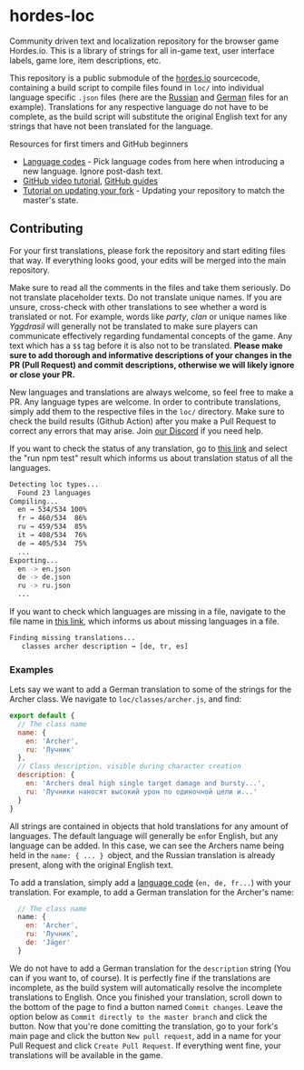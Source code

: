 # hordes-loc

Community driven text and localization repository for the browser game Hordes.io. This is a library of strings for all in-game text, user interface labels, game lore, item descriptions, etc.  

This repository is a public submodule of the [hordes.io](https://hordes.io) sourcecode, containing a build script to compile files found in `loc/` into individual language specific `.json` files (here are the [Russian](https://hordes.io/assets/loc/ru.json) and [German](https://hordes.io/assets/loc/de.json) files for an example). Translations for any respective language do not have to be complete, as the build script will substitute the original English text for any strings that have not been translated for the language.

Resources for first timers and GitHub beginners
* [Language codes](http://www.lingoes.net/en/translator/langcode.htm) - Pick language codes from here when introducing a new language. Ignore post-dash text.
* [GitHub video tutorial](https://www.youtube.com/watch?v=0fKg7e37bQE), [GitHub guides](https://guides.github.com/)
* [Tutorial on updating your fork](https://github.com/KirstieJane/STEMMRoleModels/wiki/Syncing-your-fork-to-the-original-repository-via-the-browser) - Updating your repository to match the master's state.

## Contributing

For your first translations, please fork the repository and start editing files that way. If everything looks good, your edits will be merged into the main repository. 

Make sure to read all the comments in the files and take them seriously. Do not translate placeholder texts. Do not translate unique names. If you are unsure, cross-check with other translations to see whether a word is translated or not. For example, words like *party*, *clan* or unique names like *Yggdrasil* will generally not be translated to make sure players can communicate effectively regarding fundamental concepts of the game. Any text which has a `$$` tag before it is also not to be translated.
**Please make sure to add thorough and informative descriptions of your changes in the PR (Pull Request) and commit descriptions, otherwise we will likely ignore or close your PR.**

New languages and translations are always welcome, so feel free to make a PR. Any language types are welcome.
In order to contribute translations, simply add them to the respective files in the `loc/` directory.
Make sure to check the build results (Github Action) after you make a Pull Request to correct any errors that may arise. Join [our Discord](https://discord.gg/E45UzeY) if you need help.

If you want to check the status of any translation, go to [this link](https://github.com/dekdevy/hordes-loc/actions/workflows/node.js.yml) and select the "run npm test" result which informs us about translation status of all the languages.
```bash
Detecting loc types...
  Found 23 languages
Compiling...
  en → 534/534 100%
  fr → 460/534  86%
  ru → 459/534  85%
  it → 408/534  76%
  de → 405/534  75%
  ...
Exporting...
  en -> en.json
  de -> de.json
  ru -> ru.json
  ...
```
If you want to check which languages are missing in a file, navigate to the file name in [this link](https://travis-ci.org/dekdevy/hordes-loc), which informs us about missing languages in a file.
```bash
Finding missing translations...
   classes archer description → [de, tr, es]
```
### Examples
Lets say we want to add a German translation to some of the strings for the Archer class. We navigate to `loc/classes/archer.js`, and find: 

```js
export default {
  // The class name
  name: {
    en: 'Archer',
    ru: 'Лучник'
  },
  // Class description, visible during character creation
  description: {
    en: 'Archers deal high single target damage and bursty...',
    ru: 'Лучники наносят высокий урон по одиночной цели и...'
  }
}
```
All strings are contained in objects that hold translations for any amount of languages. The default language will generally be `en`for English, but any language can be added. In this case, we can see the Archers name being held in the `name: { ... } `object, and the Russian translation is already present, along with the original English text.

To add a translation, simply add a [language code](http://www.iana.org/assignments/language-subtag-registry/language-subtag-registry) (``en, de, fr...``) with your translation. For example, to add a German translation for the Archer's name:
```js
  // The class name
  name: {
    en: 'Archer',
    ru: 'Лучник',
    de: 'Jäger'
  }
  ```
We do not have to add a German translation for the `description` string (You can if you want to, of course). It is perfectly fine if the translations are incomplete, as the build system will automatically resolve the incomplete translations to English.
Once you finished your translation, scroll down to the bottom of the page to find a button named `Commit changes`. Leave the option below as `Commit directly to the master branch` and click the button.
Now that you're done comitting the translation, go to your fork's main page and click the button `New pull request`, add in a name for your Pull Request and click `Create Pull Request`.
If everything went fine, your translations will be available in the game.
